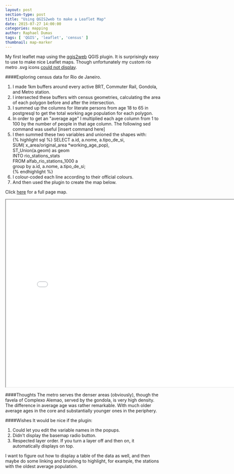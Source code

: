 ```yaml
---
layout: post
section-type: post
title: "Using QGIS2web to make a Leaflet Map"
date: 2015-07-27 14:00:00
categories: mapping
author: Raphael Dumas
tags: [ 'QGIS', 'leaflet', 'census' ]
thumbnail: map-marker  
---
```


My first leaflet map using the [qgis2web](https://github.com/tomchadwin/qgis2web) QGIS plugin. It is surprisingly easy to use to make nice Leaflet maps. Though unfortunately my custom rio metro .svg icons [could not display](https://github.com/tomchadwin/qgis2web/issues/95).

####Exploring census data for Rio de Janeiro.  
  1. I made 1km buffers around every active BRT, Commuter Rail, Gondola, and Metro station. 
  2. I intersected these buffers with census geometries, calculating the area of each polygon before and after the intersection.
  3. I summed up the columns for literate persons from age 18 to 65 in postgresql to get the total working age population for each polygon.
  4. In order to get an "average age" I multiplied each age column from 1 to 100 by the number of people in that age column. The following sed command was useful
   [insert command here]
  5. I then summed these two variables and unioned the shapes with:  
  {% highlight sql %}
SELECT a.id, a.nome, a.tipo_de_si,  
    SUM( x_area/original_area *working_age_pop),  
	ST_Union(a.geom) as geom  
    INTO rio_stations_stats  
FROM alfab_rio_stations_1000 a  
    group by a.id, a.nome, a.tipo_de_si;  
  {% endhighlight %}
  6. I colour-coded each line according to their official colours.
  7. And then used the plugin to create the map below.

Click [here](/mapping/transit_working_age/index.html) for a full page map.

<iframe src="/mapping/transit_working_age/index.html" height="600" width="800"></iframe>

####Thoughts
The metro serves the denser areas (obviously), though the favela of Complexo Alemao, served by the gondola, is very high density.
The difference in average age was rather remarkable. With much older average ages in the core and substantially younger ones in the periphery.

####Wishes
It would be nice if the plugin:  
1. Could let you edit the variable names in the popups.  
2. Didn't display the basemap radio button.  
3. Respected layer order. If you turn a layer off and then on, it automatically displays on top.  

I want to figure out how to display a table of the data as well, and then maybe do some linking and brushing to highlight, for example, the stations with the oldest average population. 
